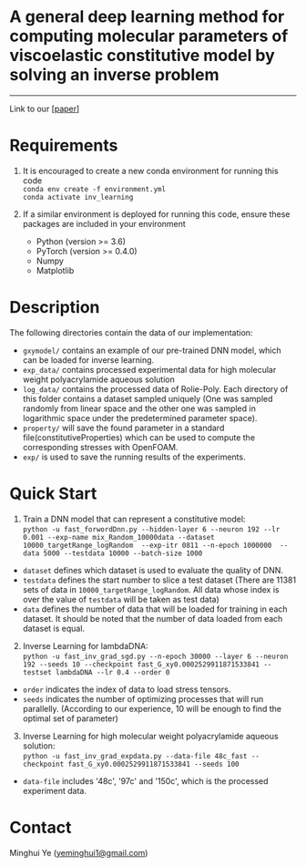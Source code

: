 # A general deep learning method for computing molecular parameters of viscoelastic constitutive model by solving an inverse problem
___


Link to our [[paper](https://papers.ssrn.com/sol3/papers.cfm?abstract_id=4329897)]


# Requirements
1. It is encouraged to create a new conda environment for running this code\
    `conda env create -f environment.yml`\
    `conda activate inv_learning`

2. If a similar environment is deployed for running this code, ensure these packages are included in your environment
   * Python (version >= 3.6)
   * PyTorch (version >= 0.4.0)
   * Numpy
   * Matplotlib


# Description
The following directories contain the data of our implementation:
* `gxymodel/` contains an example of our pre-trained DNN model, which can be loaded for inverse learning.
* `exp_data/` contains processed experimental data for high molecular weight polyacrylamide aqueous solution
* `log_data/` contains the processed data of Rolie-Poly. Each directory of this folder contains a dataset sampled uniquely (One was sampled randomly from linear space and the other one was sampled in logarithmic space under the predetermined parameter space). 
* `property/` will save the found parameter in a standard file(constitutiveProperties) which can be used to compute the corresponding stresses with OpenFOAM. 
* `exp/` is used to save the running results of the experiments.


# Quick Start
1. Train a DNN model that can represent a constitutive model:\
```python -u fast_forwordDnn.py --hidden-layer 6 --neuron 192 --lr 0.001 --exp-name mix_Random_10000data --dataset 10000_targetRange_logRandom  --exp-itr 0811 --n-epoch 1000000  --data 5000 --testdata 10000 --batch-size 1000```
* `dataset` defines which dataset is used to evaluate the quality of DNN.
* `testdata` defines the start number to slice a test dataset (There are 11381 sets of data in `10000_targetRange_logRandom`. All data whose index is over the value of `testdata` will be taken as test data) 
* `data` defines the number of data that will be loaded for training in each dataset. It should be noted that the number of data loaded from each dataset is equal.

2. Inverse Learning for lambdaDNA:\
```python -u fast_inv_grad_sgd.py --n-epoch 30000 --layer 6 --neuron 192 --seeds 10 --checkpoint fast_G_xy0.0002529911871533841 --testset lambdaDNA --lr 0.4 --order 0```
* `order` indicates the index of data to load stress tensors.
* `seeds` indicates the number of optimizing processes that will run parallelly. (According to our experience, 10 will be enough to find the optimal set of parameter)

3. Inverse Learning for high molecular weight polyacrylamide aqueous solution:\
`python -u fast_inv_grad_expdata.py --data-file 48c_fast --checkpoint fast_G_xy0.0002529911871533841 --seeds 100`
* `data-file` includes '48c', '97c' and '150c', which is the processed experiment data.

# Contact
Minghui Ye (yeminghui1@gmail.com)
